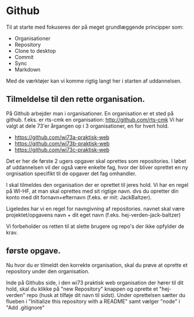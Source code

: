 # Github

Til at starte med fokuseres der på meget grundlæggende principper som:
* Organisationer
* Repository
* Clone to desktop
* Commit
* Sync
* Markdown

Med de værktøjer kan vi komme rigtig langt her i starten af uddannelsen.

## Tilmeldelse til den rette organisation.

På Github arbejder man i organisationer. En organisation er et sted på github.
f.eks. er rts-cmk en organisation: http://github.com/rts-cmk
Vi har valgt at dele 73'er årgangen op i 3 organisationer, en for hvert hold.

* https://github.com/wi73a-praktisk-web
* https://github.com/wi73b-praktisk-web
* https://github.com/wi73c-praktisk-web

Det er her de første 2 ugers opgaver skal oprettes som repositories. 
I løbet af uddannelsen vil der også være enkelte fag, hvor der bliver oprettet en ny orgnisation specifikt til de opgaver det fag omhandler. 

I skal tilmeldes den organisation der er oprettet til jeres hold. 
Vi har en regel på WI-HF, at man skal oprettes med sit rigtige navn. dvs du opretter din konto med dit fornavn+efternavn (f.eks. er mit: JackBaltzer).

Ligeledes har vi en regel for navngivning af repositories.
navnet skal være projektet/opgavens navn + dit eget navn (f.eks. hej-verden-jack-baltzer) 

Vi forbeholder os retten til at slette brugere og repo's der ikke opfylder de krav.




## første opgave.
Nu hvor du er tilmeldt den korrekte organisation, skal du prøve at oprette et repository under den organisation.

Inde på Githubs side, i den wi73 praktisk web organisation der hører til dit hold, skal du klikke på "new Repository" knappen og oprette et "hej-verden" repo (husk at tilføje dit navn til sidst).
Under oprettelsen sætter du flueben i "Initialize this repository with a README" samt vælger "node" i "Add .gitignore" 

